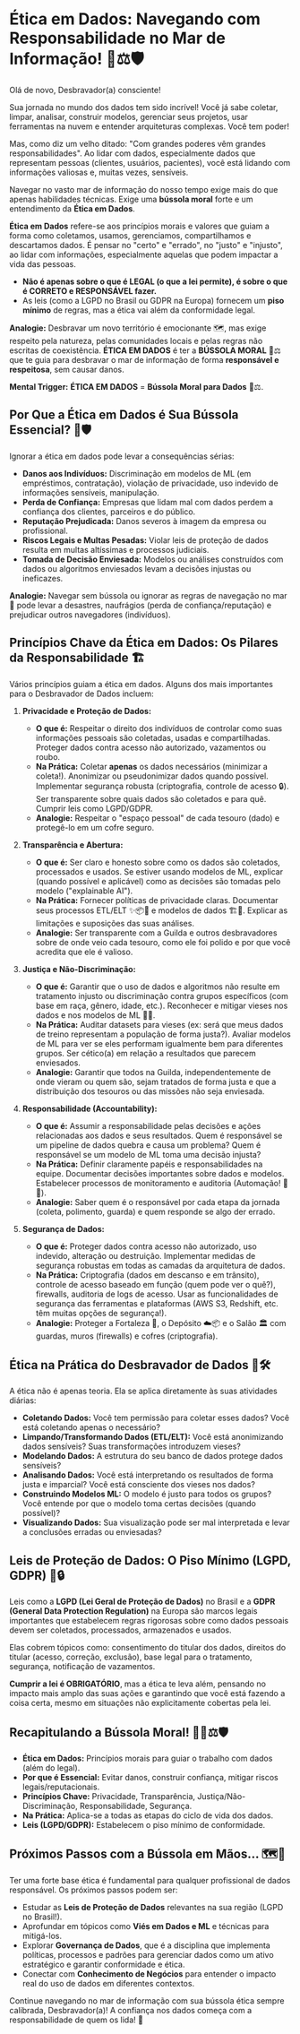 # Ética em Dados: Navegando com Responsabilidade no Mar de Informação! 🧭⚖️🛡️

Olá de novo, Desbravador(a) consciente!

Sua jornada no mundo dos dados tem sido incrível! Você já sabe coletar, limpar, analisar, construir modelos, gerenciar seus projetos, usar ferramentas na nuvem e entender arquiteturas complexas. Você tem poder!

Mas, como diz um velho ditado: "Com grandes poderes vêm grandes responsabilidades". Ao lidar com dados, especialmente dados que representam pessoas (clientes, usuários, pacientes), você está lidando com informações valiosas e, muitas vezes, sensíveis.

Navegar no vasto mar de informação do nosso tempo exige mais do que apenas habilidades técnicas. Exige uma **bússola moral** forte e um entendimento da **Ética em Dados**.

**Ética em Dados** refere-se aos princípios morais e valores que guiam a forma como coletamos, usamos, gerenciamos, compartilhamos e descartamos dados. É pensar no "certo" e "errado", no "justo" e "injusto", ao lidar com informações, especialmente aquelas que podem impactar a vida das pessoas.

* **Não é apenas sobre o que é LEGAL (o que a lei permite), é sobre o que é CORRETO e RESPONSÁVEL fazer.**
* As leis (como a LGPD no Brasil ou GDPR na Europa) fornecem um **piso mínimo** de regras, mas a ética vai além da conformidade legal.

**Analogie:** Desbravar um novo território é emocionante 🗺️, mas exige respeito pela natureza, pelas comunidades locais e pelas regras não escritas de coexistência. **ÉTICA EM DADOS** é ter a **BÚSSOLA MORAL** 🧭⚖️ que te guia para desbravar o mar de informação de forma **responsável e respeitosa**, sem causar danos.

**Mental Trigger:** **ÉTICA EM DADOS** = **Bússola Moral para Dados** 🧭⚖️.

## Por Que a Ética em Dados é Sua Bússola Essencial? 🧭🛡️

Ignorar a ética em dados pode levar a consequências sérias:

* **Danos aos Indivíduos:** Discriminação em modelos de ML (em empréstimos, contratação), violação de privacidade, uso indevido de informações sensíveis, manipulação.
* **Perda de Confiança:** Empresas que lidam mal com dados perdem a confiança dos clientes, parceiros e do público.
* **Reputação Prejudicada:** Danos severos à imagem da empresa ou profissional.
* **Riscos Legais e Multas Pesadas:** Violar leis de proteção de dados resulta em multas altíssimas e processos judiciais.
* **Tomada de Decisão Enviesada:** Modelos ou análises construídos com dados ou algoritmos enviesados levam a decisões injustas ou ineficazes.

**Analogie:** Navegar sem bússola ou ignorar as regras de navegação no mar 🌊 pode levar a desastres, naufrágios (perda de confiança/reputação) e prejudicar outros navegadores (indivíduos).

## Princípios Chave da Ética em Dados: Os Pilares da Responsabilidade 🏗️

Vários princípios guiam a ética em dados. Alguns dos mais importantes para o Desbravador de Dados incluem:

1.  **Privacidade e Proteção de Dados:**
    * **O que é:** Respeitar o direito dos indivíduos de controlar como suas informações pessoais são coletadas, usadas e compartilhadas. Proteger dados contra acesso não autorizado, vazamentos ou roubo.
    * **Na Prática:** Coletar **apenas** os dados necessários (minimizar a coleta!). Anonimizar ou pseudonimizar dados quando possível. Implementar segurança robusta (criptografia, controle de acesso 🔒). Ser transparente sobre quais dados são coletados e para quê. Cumprir leis como LGPD/GDPR.
    * **Analogie:** Respeitar o "espaço pessoal" de cada tesouro (dado) e protegê-lo em um cofre seguro.

2.  **Transparência e Abertura:**
    * **O que é:** Ser claro e honesto sobre como os dados são coletados, processados e usados. Se estiver usando modelos de ML, explicar (quando possível e aplicável) como as decisões são tomadas pelo modelo ("explainable AI").
    * **Na Prática:** Fornecer políticas de privacidade claras. Documentar seus processos ETL/ELT ✨📦🚚 e modelos de dados 🏗️📝. Explicar as limitações e suposições das suas análises.
    * **Analogie:** Ser transparente com a Guilda e outros desbravadores sobre de onde veio cada tesouro, como ele foi polido e por que você acredita que ele é valioso.

3.  **Justiça e Não-Discriminação:**
    * **O que é:** Garantir que o uso de dados e algoritmos não resulte em tratamento injusto ou discriminação contra grupos específicos (com base em raça, gênero, idade, etc.). Reconhecer e mitigar vieses nos dados e nos modelos de ML 🤖🔮.
    * **Na Prática:** Auditar datasets para vieses (ex: será que meus dados de treino representam a população de forma justa?). Avaliar modelos de ML para ver se eles performam igualmente bem para diferentes grupos. Ser cético(a) em relação a resultados que parecem enviesados.
    * **Analogie:** Garantir que todos na Guilda, independentemente de onde vieram ou quem são, sejam tratados de forma justa e que a distribuição dos tesouros ou das missões não seja enviesada.

4.  **Responsabilidade (Accountability):**
    * **O que é:** Assumir a responsabilidade pelas decisões e ações relacionadas aos dados e seus resultados. Quem é responsável se um pipeline de dados quebra e causa um problema? Quem é responsável se um modelo de ML toma uma decisão injusta?
    * **Na Prática:** Definir claramente papéis e responsabilidades na equipe. Documentar decisões importantes sobre dados e modelos. Estabelecer processos de monitoramento e auditoria (Automação! 🤖🔄).
    * **Analogie:** Saber quem é o responsável por cada etapa da jornada (coleta, polimento, guarda) e quem responde se algo der errado.

5.  **Segurança de Dados:**
    * **O que é:** Proteger dados contra acesso não autorizado, uso indevido, alteração ou destruição. Implementar medidas de segurança robustas em todas as camadas da arquitetura de dados.
    * **Na Prática:** Criptografia (dados em descanso e em trânsito), controle de acesso baseado em função (quem pode ver o quê?), firewalls, auditoria de logs de acesso. Usar as funcionalidades de segurança das ferramentas e plataformas (AWS S3, Redshift, etc. têm muitas opções de segurança!).
    * **Analogie:** Proteger a Fortaleza 🏦, o Depósito ☁️📦 e o Salão 🏛️ com guardas, muros (firewalls) e cofres (criptografia).

## Ética na Prática do Desbravador de Dados 🤔🛠️

A ética não é apenas teoria. Ela se aplica diretamente às suas atividades diárias:

* **Coletando Dados:** Você tem permissão para coletar esses dados? Você está coletando apenas o necessário?
* **Limpando/Transformando Dados (ETL/ELT):** Você está anonimizando dados sensíveis? Suas transformações introduzem vieses?
* **Modelando Dados:** A estrutura do seu banco de dados protege dados sensíveis?
* **Analisando Dados:** Você está interpretando os resultados de forma justa e imparcial? Você está consciente dos vieses nos dados?
* **Construindo Modelos ML:** O modelo é justo para todos os grupos? Você entende por que o modelo toma certas decisões (quando possível)?
* **Visualizando Dados:** Sua visualização pode ser mal interpretada e levar a conclusões erradas ou enviesadas?

## Leis de Proteção de Dados: O Piso Mínimo (LGPD, GDPR) 📜🔒

Leis como a **LGPD (Lei Geral de Proteção de Dados)** no Brasil e a **GDPR (General Data Protection Regulation)** na Europa são marcos legais importantes que estabelecem regras rigorosas sobre como dados pessoais devem ser coletados, processados, armazenados e usados.

Elas cobrem tópicos como: consentimento do titular dos dados, direitos do titular (acesso, correção, exclusão), base legal para o tratamento, segurança, notificação de vazamentos.

**Cumprir a lei é OBRIGATÓRIO**, mas a ética te leva além, pensando no impacto mais amplo das suas ações e garantindo que você está fazendo a coisa certa, mesmo em situações não explicitamente cobertas pela lei.

## Recapitulando a Bússola Moral! 🧠🧭⚖️🛡️

* **Ética em Dados:** Princípios morais para guiar o trabalho com dados (além do legal).
* **Por que é Essencial:** Evitar danos, construir confiança, mitigar riscos legais/reputacionais.
* **Princípios Chave:** Privacidade, Transparência, Justiça/Não-Discriminação, Responsabilidade, Segurança.
* **Na Prática:** Aplica-se a todas as etapas do ciclo de vida dos dados.
* **Leis (LGPD/GDPR):** Estabelecem o piso mínimo de conformidade.

## Próximos Passos com a Bússola em Mãos... 🗺️🧭

Ter uma forte base ética é fundamental para qualquer profissional de dados responsável. Os próximos passos podem ser:

* Estudar as **Leis de Proteção de Dados** relevantes na sua região (LGPD no Brasil!).
* Aprofundar em tópicos como **Viés em Dados e ML** e técnicas para mitigá-los.
* Explorar **Governança de Dados**, que é a disciplina que implementa políticas, processos e padrões para gerenciar dados como um ativo estratégico e garantir conformidade e ética.
* Conectar com **Conhecimento de Negócios** para entender o impacto real do uso de dados em diferentes contextos.

Continue navegando no mar de informação com sua bússola ética sempre calibrada, Desbravador(a)! A confiança nos dados começa com a responsabilidade de quem os lida! 💪

